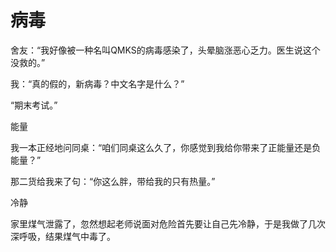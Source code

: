 # 病毒

舍友：“我好像被一种名叫QMKS的病毒感染了，头晕脑涨恶心乏力。医生说这个没救的。” 

我：“真的假的，新病毒？中文名字是什么？” 

“期末考试。” 

能量 

我一本正经地问同桌：“咱们同桌这么久了，你感觉到我给你带来了正能量还是负能量？” 

那二货给我来了句：“你这么胖，带给我的只有热量。” 

冷静 

家里煤气泄露了，忽然想起老师说面对危险首先要让自己先冷静，于是我做了几次深呼吸，结果煤气中毒了。